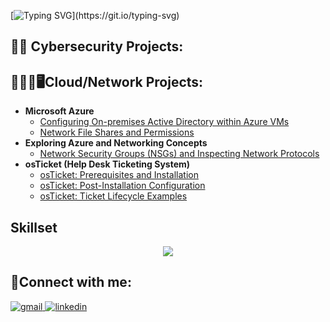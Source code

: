 [![Typing SVG](https://readme-typing-svg.demolab.com?font=Fira+Code&size=35&pause=1000&color=18F721&width=435&lines=Welcome+to+my+GitHub!;My+name+is+Eric!)](https://git.io/typing-svg)


<h2>🔐🪪 Cybersecurity Projects:</h2>


<h2>👨🏻‍💻🖥️Cloud/Network Projects:</h2>

- <b>Microsoft Azure</b>
  - [Configuring On-premises Active Directory within Azure VMs](https://github.com/EricAlexanderZ/Configuring-Active-Directory-within-Azure-VMs/tree/main)
  - [Network File Shares and Permissions](https://github.com/EricAlexanderZ/Network-File-Shares-and-Permissions/tree/main)
- <b>Exploring Azure and Networking Concepts</b>
  - [Network Security Groups (NSGs) and Inspecting Network Protocols](https://github.com/EricAlexanderZ/Network-Security-Groups-NSGs-and-Inspecting-Network-Protocols)
- <b>osTicket (Help Desk Ticketing System)</b>
  - [osTicket: Prerequisites and Installation](https://github.com/EricAlexanderZ/osTicket-Prerequisites-and-Installation.git)
  - [osTicket: Post-Installation Configuration](https://github.com/EricAlexanderZ/osTicket-post-installation-configuration)
  - [osTicket: Ticket Lifecycle Examples](https://github.com/EricAlexanderZ/osTicket-Lifecycle-Example)

<h2>Skillset</h2>
<p align="center">
  <a href="https://skillicons.dev">
    <img src="https://skillicons.dev/icons?i=linux,kali,windows,notion,bash,python,git,github,powershell,pr,ps" />
  </a>
</p>

<h2>🤳Connect with me:</h2>

<p align="left">
  <a href="mailto:your.email@example.com" target="_blank" title="Email Me">
    <img src="https://skillicons.dev/icons?i=gmail" alt="gmail" />
  </a>
  <a href="https://www.linkedin.com/in/your-username" target="_blank" title="Connect on LinkedIn">
    <img src="https://skillicons.dev/icons?i=linkedin" alt="linkedin" />
  </a>
</p>
